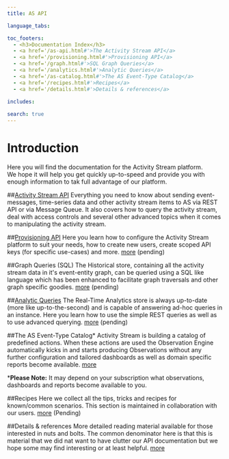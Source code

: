```yaml
---
title: AS API

language_tabs:

toc_footers:
  - <h3>Documentation Index</h3>
  - <a href='/as-api.html#'>The Activity Stream API</a>
  - <a href='/provisioning.html#'>Provisioning API</a>
  - <a href='/graph.html#'>SQL Graph Queries</a>
  - <a href='/analytics.html#'>Analytic Queries</a>
  - <a href='/as-catalog.html#'>The AS Event-Type Catalog</a>
  - <a href='/recipes.html#'>Recipes</a>
  - <a href='/details.html#'>Details & references</a>
    
includes:

search: true
---
```


# Introduction
Here you will find the documentation for the Activity Stream platform.</br>
We hope it will help you get quickly up-to-speed and provide you with enough information to tak full advantage of our platform.

##[Activity Stream API](/as-api.html)
Everything you need to know about sending event-messages, time-series data and other activity stream items to AS via REST API or via Message Queue. It also covers how to query the activity stream, deal with access controls and several other advanced topics when it comes to manipulating the activity stream.

##[Provisioning API](/provisioning.html)
Here you learn how to configure the Activity Stream platform to suit your needs, how to create new users, create scoped API keys (for specific use-cases) and more. [more](/provisioning.html) (pending)

##Graph Queries (SQL)
The Historical store, containing all the activity stream data in it's event-entity graph, can be queried using a SQL like language which has been enhanced to facilitate graph traversals and other graph specific goodies. [more](/graph.html) (pending)

##[Analytic Queries](/analytics.html)
The Real-Time Analytics store is always up-to-date (more like up-to-the-second) and is capable of answering ad-hoc queries in an instance. Here you learn how to use the simple REST queries as well as to use advanced querying. [more](/analytics.html) (pending)

##The AS Event-Type Catalog*
Activity Stream is building a catalog of predefined actions. When these actions are used the Observation Engine automatically kicks in and starts producing Observations without any further configuration and tailored dashboards as well as domain specific reports become available.  [more](/as-library.html)

\***Please Note:** It may depend on your subscription what observations, dashboards and reports become available to you.

##Recipes
Here we collect all the tips, tricks and recipes for known/common scenarios. This section is maintained in collaboration with our users. [more](/recipes.html) (Pending)

##Details & references
More detailed reading material available for those interested in nuts and bolts. The common denominator here is that this is material that we did nat want to have clutter our API documentation but we hope some may find interesting or at least helpful. [more](/details.html)